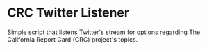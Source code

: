 # CRC Twitter Listener
Simple script that listens Twitter's stream for options regarding The California Report Card (CRC) project's topics.
